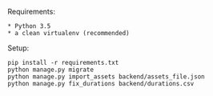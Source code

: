 Requirements:

    * Python 3.5
    * a clean virtualenv (recommended)
    

Setup:

    pip install -r requirements.txt
    python manage.py migrate
    python manage.py import_assets backend/assets_file.json
    python manage.py fix_durations backend/durations.csv
